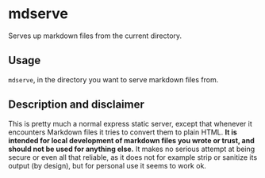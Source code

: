 # mdserve

Serves up markdown files from the current directory.

## Usage

`mdserve`, in the directory you want to serve markdown files from.

## Description and disclaimer

This is pretty much a normal express static server, except that whenever it
encounters Markdown files it tries to convert them to plain HTML. **It is
intended for local development of markdown files you wrote or trust, and should
not be used for anything else.** It makes no serious attempt at being secure or
even all that reliable, as it does not for example strip or sanitize its output
(by design), but for personal use it seems to work ok.
